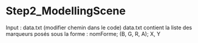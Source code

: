 # Step2_ModellingScene

Input : data.txt (modifier chemin dans le code) 
data.txt contient la liste des marqueurs posés sous la forme : nomForme; (B, G, R, A); X, Y
